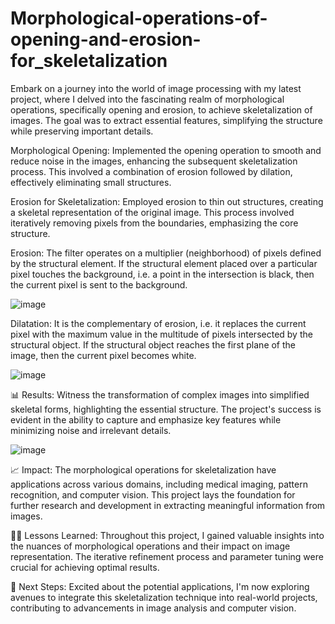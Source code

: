 # Morphological-operations-of-opening-and-erosion-for_skeletalization
Embark on a journey into the world of image processing with my latest project, where I delved into the fascinating realm of morphological operations, specifically opening and erosion, to achieve skeletalization of images. The goal was to extract essential features, simplifying the structure while preserving important details.


Morphological Opening: 
Implemented the opening operation to smooth and reduce noise in the images, enhancing the subsequent skeletalization process. This involved a combination of erosion followed by dilation, effectively eliminating small structures.

Erosion for Skeletalization:
Employed erosion to thin out structures, creating a skeletal representation of the original image. This process involved iteratively removing pixels from the boundaries, emphasizing the core structure.

Erosion:
The filter operates on a multiplier (neighborhood) of pixels defined by the structural element.
If the structural element placed over a particular pixel touches the background, i.e. a point in the intersection is black, then the current pixel is sent to the background. 

![image](https://github.com/calinsas23/Morphological-operations-of-opening-and-erosion-for_skeletalization/assets/103383246/07ba0356-5b49-45fc-8606-f5ddb92a6fb4)


Dilatation:
It is the complementary of erosion, i.e. it replaces the current pixel with the maximum value in the multitude of pixels intersected by the structural object.
If the structural object reaches the first plane of the image, then the current pixel becomes white. 

![image](https://github.com/calinsas23/Morphological-operations-of-opening-and-erosion-for_skeletalization/assets/103383246/e23f6212-2ab8-4b7a-a4a3-fd1c109026b3)


📊 Results:
Witness the transformation of complex images into simplified skeletal forms, highlighting the essential structure. The project's success is evident in the ability to capture and emphasize key features while minimizing noise and irrelevant details.

![image](https://github.com/calinsas23/Morphological-operations-of-opening-and-erosion-for_skeletalization/assets/103383246/629e89a1-8770-4e43-8c19-a7f4e9a73087)

📈 Impact:
The morphological operations for skeletalization have applications across various domains, including medical imaging, pattern recognition, and computer vision. This project lays the foundation for further research and development in extracting meaningful information from images.

👨‍💻 Lessons Learned:
Throughout this project, I gained valuable insights into the nuances of morphological operations and their impact on image representation. The iterative refinement process and parameter tuning were crucial for achieving optimal results.

🌟 Next Steps:
Excited about the potential applications, I'm now exploring avenues to integrate this skeletalization technique into real-world projects, contributing to advancements in image analysis and computer vision.
